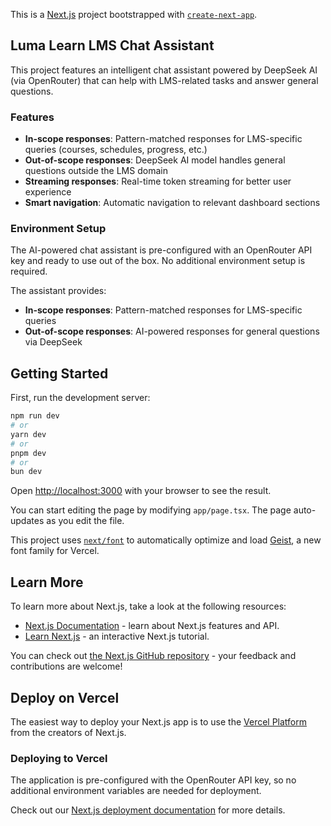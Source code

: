 This is a [Next.js](https://nextjs.org) project bootstrapped with [`create-next-app`](https://nextjs.org/docs/app/api-reference/cli/create-next-app).

## Luma Learn LMS Chat Assistant

This project features an intelligent chat assistant powered by DeepSeek AI (via OpenRouter) that can help with LMS-related tasks and answer general questions.

### Features

- **In-scope responses**: Pattern-matched responses for LMS-specific queries (courses, schedules, progress, etc.)
- **Out-of-scope responses**: DeepSeek AI model handles general questions outside the LMS domain
- **Streaming responses**: Real-time token streaming for better user experience
- **Smart navigation**: Automatic navigation to relevant dashboard sections

### Environment Setup

The AI-powered chat assistant is pre-configured with an OpenRouter API key and ready to use out of the box. No additional environment setup is required.

The assistant provides:
- **In-scope responses**: Pattern-matched responses for LMS-specific queries
- **Out-of-scope responses**: AI-powered responses for general questions via DeepSeek

## Getting Started

First, run the development server:

```bash
npm run dev
# or
yarn dev
# or
pnpm dev
# or
bun dev
```

Open [http://localhost:3000](http://localhost:3000) with your browser to see the result.

You can start editing the page by modifying `app/page.tsx`. The page auto-updates as you edit the file.

This project uses [`next/font`](https://nextjs.org/docs/app/building-your-application/optimizing/fonts) to automatically optimize and load [Geist](https://vercel.com/font), a new font family for Vercel.

## Learn More

To learn more about Next.js, take a look at the following resources:

- [Next.js Documentation](https://nextjs.org/docs) - learn about Next.js features and API.
- [Learn Next.js](https://nextjs.org/learn) - an interactive Next.js tutorial.

You can check out [the Next.js GitHub repository](https://github.com/vercel/next.js) - your feedback and contributions are welcome!

## Deploy on Vercel

The easiest way to deploy your Next.js app is to use the [Vercel Platform](https://vercel.com/new?utm_medium=default-template&filter=next.js&utm_source=create-next-app&utm_campaign=create-next-app-readme) from the creators of Next.js.

### Deploying to Vercel

The application is pre-configured with the OpenRouter API key, so no additional environment variables are needed for deployment.

Check out our [Next.js deployment documentation](https://nextjs.org/docs/app/building-your-application/deploying) for more details.
